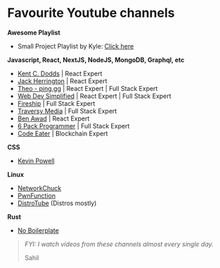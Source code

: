 # Favourite Youtube channels

**Awesome Playlist**
- Small Project Playlist by Kyle: [Click here](https://www.youtube.com/playlist?list=PLZlA0Gpn_vH8DWL14Wud_m8NeNNbYKOkj)

**Javascript, React, NextJS, NodeJS, MongoDB, Graphql, etc**
  - [Kent C. Dodds](https://www.youtube.com/c/KentCDodds-vids) | React Expert
  - [Jack Herrington](https://www.youtube.com/c/JackHerrington) | React Expert
  - [Theo - ping․gg](https://www.youtube.com/c/TheoBrowne1017) | React Expert | Full Stack Expert
  - [Web Dev Simplified](https://www.youtube.com/c/WebDevSimplified) | React Expert | Full Stack Expert
  - [Fireship](https://www.youtube.com/c/Fireship) | Full Stack Expert
  - [Traversy Media](https://www.youtube.com/c/TraversyMedia) | Full Stack Expert
  - [Ben Awad](https://www.youtube.com/c/BenAwad97) | React Expert
  - [6 Pack Programmer](https://www.youtube.com/channel/UCO7afj9AUo0zV69pqEYhcjw) | Full Stack Expert
  - [Code Eater](https://www.youtube.com/c/CodeEater21) | Blockchain Expert

**CSS**
- [Kevin Powell](https://www.youtube.com/kepowob)

**Linux**
  - [NetworkChuck ](https://www.youtube.com/c/NetworkChuck)
  - [PwnFunction](https://www.youtube.com/channel/UCW6MNdOsqv2E9AjQkv9we7A)
  - [DistroTube](https://www.youtube.com/c/DistroTube) (Distros mostly)

**Rust**
- [No Boilerplate](https://www.youtube.com/c/NoBoilerplate)

> *FYI: I watch videos from these channels almost every single day.*
> 
> Sahil

